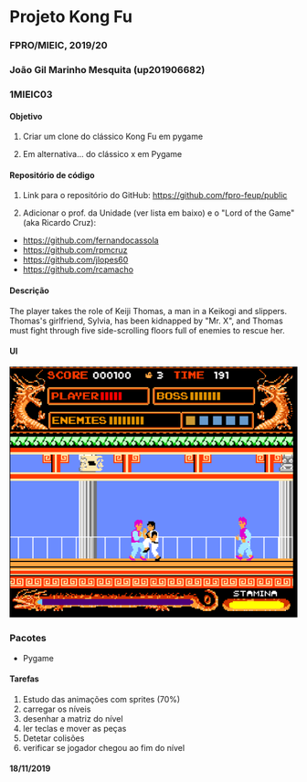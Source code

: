 # Projeto Kong Fu
### FPRO/MIEIC, 2019/20
### João Gil Marinho Mesquita (up201906682)
### 1MIEIC03

#### Objetivo

1. Criar um clone do clássico Kong Fu em pygame

2. Em alternativa... do clássico x em Pygame

#### Repositório de código

1) Link para o repositório do GitHub: https://github.com/fpro-feup/public

2) Adicionar o prof. da Unidade (ver lista em baixo) e o "Lord of the Game" (aka Ricardo Cruz):

- https://github.com/fernandocassola
- https://github.com/rpmcruz
- https://github.com/jlopes60
- https://github.com/rcamacho

#### Descrição

The player takes the role of Keiji Thomas, a man in a Keikogi and slippers. Thomas's girlfriend, Sylvia, has been kidnapped by "Mr. X", and Thomas must fight through five side-scrolling floors full of enemies to rescue her.

#### UI

![UI](https://github.com/monkin77/Kongfu/blob/master/UI.png)

### Pacotes

- Pygame

#### Tarefas

1. Estudo das animações com sprites (70%)
1. carregar os níveis
2. desenhar a matriz do nível
3. ler teclas e mover as peças
4. Detetar colisões
5. verificar se jogador chegou ao fim do nível

#### 18/11/2019
